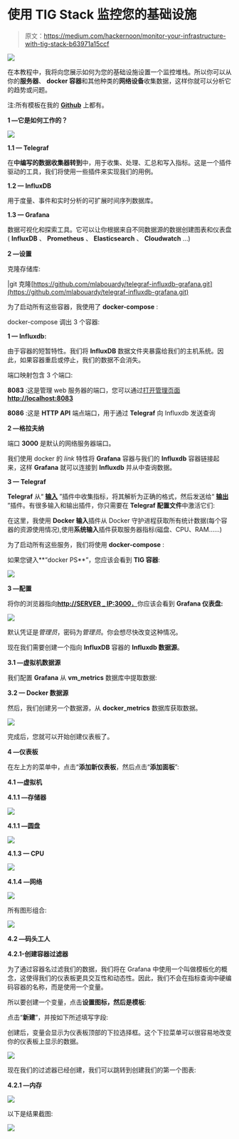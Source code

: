# 使用 TIG Stack 监控您的基础设施

> 原文：<https://medium.com/hackernoon/monitor-your-infrastructure-with-tig-stack-b63971a15ccf>

![](img/91b80b5e5bdb296a01951303aad76098.png)

在本教程中，我将向您展示如何为您的基础设施设置一个监控堆栈。所以你可以从你的**服务器**、 **docker 容器**和其他种类的**网络设备**收集数据，这样你就可以分析它的趋势或问题。

注:所有模板在我的 [**Github**](https://github.com/mlabouardy/telegraf-influxdb-grafana) 上都有。

**1 —它是如何工作的？**

![](img/543f1bd16d9ba95df8a39b717cc651d3.png)

**1.1 — Telegraf**

在**中编写的数据收集器转到**中，用于收集、处理、汇总和写入指标。这是一个插件驱动的工具，我们将使用一些插件来实现我们的用例。

**1.2 — InfluxDB**

用于度量、事件和实时分析的可扩展时间序列数据库。

**1.3 — Grafana**

数据可视化和探索工具。它可以让你根据来自不同数据源的数据创建图表和仪表盘( **InfluxDB** 、 **Prometheus** 、 **Elasticsearch** 、 **Cloudwatch** …)

**2 —设置**

克隆存储库:

|git 克隆[https://github.com/mlabouardy/telegraf-influxdb-grafana.git](https://github.com/mlabouardy/telegraf-influxdb-grafana.git)

为了启动所有这些容器，我使用了 **docker-compose** :

docker-compose 调出 3 个容器:

**1 — Influxdb:**

由于容器的短暂特性。我们将 **InfluxDB** 数据文件夹暴露给我们的主机系统。因此，如果容器重启或停止，我们的数据不会消失。

端口映射包含 3 个端口:

**8083** :这是管理 web 服务器的端口，您可以通过[打开管理页面**http://localhost:8083**](http://localhost:8083)

**8086** :这是 **HTTP API** 端点端口，用于通过 **Telegraf** 向 Influxdb 发送查询

**2 —格拉夫纳**

端口 **3000** 是默认的网络服务器端口。

我们使用 docker 的 *link* 特性将 **Grafana** 容器与我们的 **Influxdb** 容器链接起来，这样 **Grafana** 就可以连接到 **Influxdb** 并从中查询数据。

**3 — Telegraf**

**Telegraf** 从“ [**输入**](https://github.com/influxdata/telegraf/tree/master/plugins/inputs) ”插件中收集指标，将其解析为正确的格式，然后发送给“ [**输出**](https://github.com/influxdata/telegraf/tree/master/plugins/outputs) ”插件。有很多输入和输出插件，你只需要在 **Telegraf 配置文件**中激活它们:

在这里，我使用 **Docker 输入**插件从 Docker 守护进程获取所有统计数据(每个容器的资源使用情况),使用**系统输入**插件获取服务器指标(磁盘、CPU、RAM……)

为了启动所有这些服务，我们将使用 **docker-compose** :

如果您键入**“docker PS**”，您应该会看到 **TIG 容器**:

![](img/5a7925997d6f518b25eb9181b7770576.png)

**3 —配置**

将你的浏览器指向[**http://SERVER _ IP:3000**，](http://SERVER_IP:3000,)你应该会看到 **Grafana 仪表盘:**

![](img/fdff0181f61f2990c7e479a0e91059cb.png)

默认凭证是*管理员*，密码为*管理员*。你会想尽快改变这种情况。

现在我们需要创建一个指向 **InfluxDB** 容器的 **Influxdb 数据源**。

**3.1 —虚拟机数据源**

我们配置 **Grafana** 从 **vm_metrics** 数据库中提取数据:

**3.2 — Docker 数据源**

然后，我们创建另一个数据源，从 **docker_metrics** 数据库获取数据。

![](img/607ac1323ae4519d1094d42bbc5b430f.png)

完成后，您就可以开始创建仪表板了。

**4 —仪表板**

在左上方的菜单中，点击“**添加新仪表板**，然后点击“**添加面板**”:

**4.1 —虚拟机**

**4.1.1 —存储器**

![](img/54a4294bc44bf0bc25c5adac14e983ef.png)

**4.1.1 —圆盘**

![](img/834cc592f4c998d9beeea80624414283.png)

**4.1.3 — CPU**

![](img/f895103d243b59ac26ab48647e41ee36.png)

**4.1.4 —网络**

![](img/72a9d9b8be3fc7156a80c15adb6cb7cc.png)

所有图形组合:

![](img/ff9df6225c187a7b2f568069202561b7.png)

**4.2 —码头工人**

**4.2.1-创建容器过滤器**

为了通过容器名过滤我们的数据，我们将在 Grafana 中使用一个叫做模板化的概念，这使得我们的仪表板更具交互性和动态性。因此，我们不会在指标查询中硬编码容器的名称，而是使用一个变量。

所以要创建一个变量，点击**设置图标，**然后是**模板**:

点击“**新建**”，并按如下所述填写字段:

创建后，变量会显示为仪表板顶部的下拉选择框。这个下拉菜单可以很容易地改变你的仪表板上显示的数据。

![](img/1dcadf68cc987ca47ea11bb01498d082.png)

现在我们的过滤器已经创建，我们可以跳转到创建我们的第一个图表:

**4.2.1 —内存**

![](img/447f78d79cd1e172bf220b6348b3e7b7.png)

以下是结果截图:

![](img/0f6a324a550e90dd32420308bf15ad13.png)